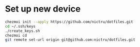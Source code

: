 # Set up new device

```sh
chezmoi init --apply https://github.com/nictru/dotfiles.git
cd ~/.ssh/keys
./create_keys.sh
chezmoi cd
git remote set-url origin git@github.com:nictru/dotfiles.git
```
